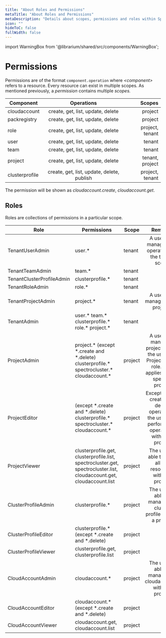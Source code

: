 ```yaml
---
title: "About Roles and Permissions"
metaTitle: "About Roles and Permissions"
metaDescription: "Details about scopes, permissions and roles within Spectro Cloud"
icon: ""
hideToC: false
fullWidth: false
---
```


import WarningBox from '@librarium/shared/src/components/WarningBox';

# Permissions

Permissions are of the format `component.operation` where *&lt;component&gt;* refers to a resource. Every resource can exist in multiple scopes. As mentioned previously, a *permission* contains multiple *scopes.*

| Component | Operations | Scopes |
|---|:---:|---:|
|cloudaccount | create, get, list, update, delete | project |
| packregistry | create, get, list, update, delete | project |
| role | create, get, list, update, delete | project, tenant |
| user | create, get, list, update, delete | tenant |
| team | create, get, list, update, delete | tenant |
| project | create, get, list, update, delete | tenant, project |
| clusterprofile | create, get, list, update, delete, publish | project, tenant|

The permission will be shown as *cloudaccount.create*, *cloudaccount.get*.

## Roles

Roles are collections of permissions in a particular scope.

| Role | Permissions | Scope | Remarks |
| --- | --- | --- | :---: |
| TenantUserAdmin | user.* | tenant | A user can manage user operations in the tenant scope |
| TenantTeamAdmin | team.* | tenant | |
| TenantClusterProfileAdmin | clusterprofile.* | tenant | |
| TenantRoleAdmin | role.* | tenant | |
| TenantProjectAdmin | project.* | tenant | A user can manage all the projects |
| TenantAdmin | user.&#42; team.&#42; clusterprofile.&#42; role.&#42; project.&#42; | tenant | |
| ProjectAdmin | project.* (except &#42;.create and &#42;.delete) clusterprofile.* spectrocluster.* cloudaccount.* | project | A user can manage a project where the user has ProjectAdmin role. This applies to that specific project |
| ProjectEditor | (except &#42;.create and &#42;.delete) clusterprofile.&#42; spectrocluster.&#42; cloudaccount.* | project | Except for the create and delete operations, the user can perform edit operations withing a project |
| ProjectViewer | clusterprofile.get, clusterprofile.list, spectrocluster.get, spectrocluster.list, cloudaccount.get, cloudaccount.list | project | The user is able to view all the resources within a project |
| ClusterProfileAdmin | clusterprofile.* | project | The user is able to manage the cluster profiles within a project |
| ClusterProfileEditor | clusterprofile.* (except &#42;.create and &#42;.delete) | project | |
| ClusterProfileViewer | clusterprofile.get, clusterprofile.list | project | |
| CloudAccountAdmin | cloudaccount.* | project | The user is able to manage the cloudaccounts within a project |
| CloudAccountEditor | cloudaccount.* (except &#42;.create and &#42;.delete) | project | |
| CloudAccountViewer | cloudaccount.get, cloudaccount.list | project | |
